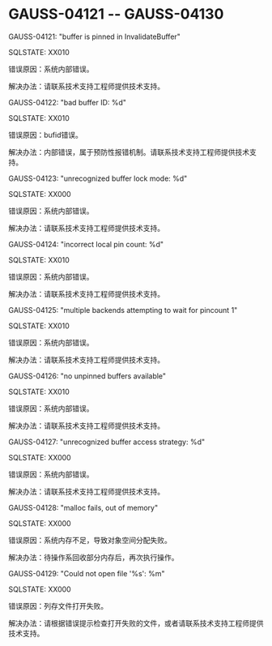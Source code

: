 # GAUSS-04121 -- GAUSS-04130<a name="ZH-CN_TOPIC_0302072923"></a>

GAUSS-04121: "buffer is pinned in InvalidateBuffer"

SQLSTATE: XX010

错误原因：系统内部错误。

解决办法：请联系技术支持工程师提供技术支持。

GAUSS-04122: "bad buffer ID: %d"

SQLSTATE: XX010

错误原因：bufid错误。

解决办法：内部错误，属于预防性报错机制。请联系技术支持工程师提供技术支持。

GAUSS-04123: "unrecognized buffer lock mode: %d"

SQLSTATE: XX000

错误原因：系统内部错误。

解决办法：请联系技术支持工程师提供技术支持。

GAUSS-04124: "incorrect local pin count: %d"

SQLSTATE: XX010

错误原因：系统内部错误。

解决办法：请联系技术支持工程师提供技术支持。

GAUSS-04125: "multiple backends attempting to wait for pincount 1"

SQLSTATE: XX010

错误原因：系统内部错误。

解决办法：请联系技术支持工程师提供技术支持。

GAUSS-04126: "no unpinned buffers available"

SQLSTATE: XX010

错误原因：系统内部错误。

解决办法：请联系技术支持工程师提供技术支持。

GAUSS-04127: "unrecognized buffer access strategy: %d"

SQLSTATE: XX000

错误原因：系统内部错误。

解决办法：请联系技术支持工程师提供技术支持。

GAUSS-04128: "malloc fails, out of memory"

SQLSTATE: XX000

错误原因：系统内存不足，导致对象空间分配失败。

解决办法：待操作系回收部分内存后，再次执行操作。

GAUSS-04129: "Could not open file '%s': %m"

SQLSTATE: XX000

错误原因：列存文件打开失败。

解决办法：请根据错误提示检查打开失败的文件，或者请联系技术支持工程师提供技术支持。

